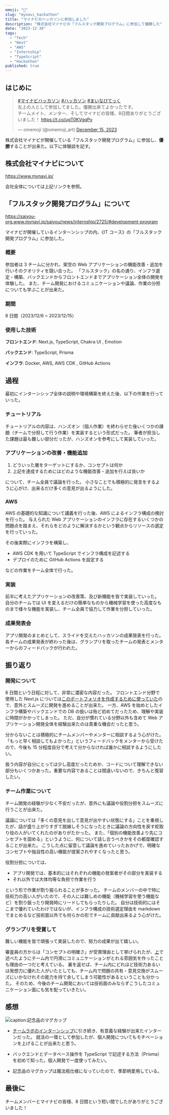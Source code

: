 ```yaml
---
emoji: "🏃"
slug: "mynavi_hackathon"
title: "マイナビのハッカソンに参加しました"
description: "株式会社マイナビの「フルスタック開発プログラム」に参加して優勝した"
date: "2023-12-30"
tags:
  - "Tech"
  - "Next"
  - "AWS"
  - "Internship"
  - "TypeScript"
  - "Hackathon"
published: true
---
```


## はじめに

<blockquote class="twitter-tweet"><p lang="ja" dir="ltr"><a href="https://twitter.com/hashtag/%E3%83%9E%E3%82%A4%E3%83%8A%E3%83%93%E3%83%8F%E3%83%83%E3%82%AB%E3%82%BD%E3%83%B3?src=hash&amp;ref_src=twsrc%5Etfw">#マイナビハッカソン</a> <a href="https://twitter.com/hashtag/%E3%83%8F%E3%83%83%E3%82%AB%E3%82%BD%E3%83%B3?src=hash&amp;ref_src=twsrc%5Etfw">#ハッカソン</a> <a href="https://twitter.com/hashtag/%E3%81%BE%E3%81%84%E3%81%AA%E3%81%B3%E3%81%A6%E3%81%A3%E3%81%8F?src=hash&amp;ref_src=twsrc%5Etfw">#まいなびてっく</a><br>左上の人として参加してました。優勝出来てよかったです。<br>チームメイト、メンター、そしてマイナビの皆様、8日間ありがとうございました！ <a href="https://t.co/ugT0KVgqPv">https://t.co/ugT0KVgqPv</a></p>&mdash; omemoji (@omemoji_art) <a href="https://twitter.com/omemoji_art/status/1735580316537151591?ref_src=twsrc%5Etfw">December 15, 2023</a></blockquote> <script async src="https://platform.twitter.com/widgets.js" charset="utf-8"></script>

株式会社マイナビが開催している「フルスタック開発プログラム」に参加し、**優勝**することが出来た。以下に体験談を記す。

## 株式会社マイナビについて

https://www.mynavi.jp/

会社全体については上記リンクを参照。

## 「フルスタック開発プログラム」について

https://saiyou-org.www.mynavi.jp/saiyou/news/internship/2725/#development-program

マイナビが開催しているインターンシップの内、《IT コース》の「フルスタック開発プログラム」に参加した。

### 概要

参加者は 3 チームに分かれ、架空の Web アプリケーションの機能改善・追加を行いそのクオリティを競い合った。
「フルスタック」の名の通り、インフラ選定・構築、バックエンドからフロントエンドまでアプリケーション全体の開発を体験した。
また、チーム開発におけるコミュニケーションや議論、作業の分担についても学ぶことが出来た。

### 期間

8 日間（2023/12/6 ~ 2023/12/15）

### 使用した技術

**フロントエンド**: Next.js, TypeScript, Chakra UI , Emotion

**バックエンド**: TypeScript, Prisma

**インフラ**: Docker, AWS, AWS CDK , GitHub Actions

## 過程

最初にインターンシップ全体の説明や環境構築を終えた後、以下の作業を行っていった。

### チュートリアル

チュートリアルの内容は、ハンズオン（個人作業）を終わらせた後いくつかの課題（チームで分担して行う作業）を実装するという形式だった。
筆者が担当した課題は最も難しい部分だったが、ハンズオンを参考にして実装していった。

### アプリケーションの改善・機能追加

1. どういった層をターゲットにするか、コンセプトは何か
2. 上記を達成するためにはどのような機能改善・追加を行えば良いか

について、チーム全員で議論を行った。
小さなことでも積極的に発言をするように心がけ、出来るだけ多くの意見が出るようにした。

### AWS

AWS の基礎的な知識について講義を行った後、AWS によるインフラ構成の検討を行った。
与えられた Web アプリケーションのインフラに存在するいくつかの問題点を踏まえ、それらをどのように解決するかという観点からリソースの選定を行っていった。

その後実際にインフラを構築し、

- AWS CDK を用いて TypeScript でインフラ構成を記述する
- デプロイのために GitHub Actions を設定する

などの作業をチーム全体で行った。

### 実装

前半に考えたアプリケーションの改善策、及び新機能を皆で実装していった。
自分のチームでは UI を変えるだけの簡単なものから機械学習を使った高度なものまで様々な機能を実装し、チーム全員で協力して作業を分担していった。

### 成果発表会

アプリ開発のまとめとして、スライドを交えたハッカソンの成果発表を行った。
各チームの成果発表が終わった後は、グランプリを取ったチームの発表とメンターからのフィードバックが行われた。

## 振り返り

### 開発について

8 日間という日程に対して、非常に濃密な内容だった。
フロントエンド分野で使用した Next.js については[このポートフォリオを作成するために使っていた](https://omemoji.com/articles/portfolio_renewal/)ので、意外とスムーズに開発を進めることが出来た。
一方、AWS を始めとしたインフラ構築やバックエンドでの DB の扱いは殆ど初めてだったため、理解や実装に時間がかかってしまった。
ただ、自分が慣れている分野以外も含めて Web アプリケーション開発全体を経験出来たのは貴重な機会だったと思う。

分からないことは積極的にチームメンバーやメンターに相談するよう心がけた。
「もっと早く相談してもよかった」というフィードバックをメンターから受けたので、今後も 15 分程度自分で考えて分からなければ誰かに相談するようにしたい。

扱う内容が自分にとっては少し高度だったためか、コードについて理解できない部分もいくつかあった。重要な内容であることは間違いないので、きちんと復習したい。

### チーム作業について

チーム開発の経験が少なく不安だったが、意外にも議論や役割分担をスムーズに行うことが出来た。

議論については「多くの意見を出して意見が出やすい状態にする」ことを重視したが、話が盛り上がりすぎて脱線しそうになったときに議論の方向性を戻す舵取り役の人がいてくれたのがありがたかった。
また、「個別の機能改善より先にコンセプトを固める」というように、何について話し合うべきかをその都度確認することが出来た。
こうした点に留意して議論を進めていったおかげで、明確なコンセプトや独自性の高い機能が提案されやすくなったと思う。

役割分担については、

- アプリ開発では、基本的にはそれぞれの機能の発案者がその部分を実装する
- それ以外では大体均等な負担で作業を行う

という形で作業が割り振られることが多かった。
チームのメンバーの中で特に技術力の高い人がいたので、その人には難しめの機能（機械学習を使う機能など）を割り振ったり開発時にリードしてもらったりした。
自分は技術的にはそこまで優れていたわけではないが、インフラ構成の技術選定理由を markdown でまとめるなど技術面以外でも何らかの形でチームに貢献出来るよう心がけた。

### グランプリを受賞して

難しい機能を皆で頑張って実装したので、努力の成果が出て嬉しい。

審査員の方からは「コンセプトの明確さ」が受賞理由として挙げられたが、[上](#チーム作業について)で述べたようにチーム内で円滑にコミュニケーションがとれる雰囲気を作ったことも理由の一つだと考えている。
裏を返せば、チーム内にどれほど技術力あるいは発想力に優れた人がいたとしても、チーム内で問題の共有・意見交換がスムーズにいかなけれその能力を持て余してしまう可能性があるということも分かった。
そのため、今後のチーム開発においては技術面のみならずこうしたコミュニケーション面にも気を配っていきたい。

## 感想

![caption:記念品のマグカップ](/images/articles/mynavi_hackathon/01.jpg)

- [チームラボのインターンシップ](https://omemoji.com/articles/teamlab)に引き続き、有意義な経験が出来たインターンだった。
  就活の一環として参加したが、個人開発についてもモチベーションを上げることが出来たと思う。

- バックエンドとデータベース操作を TypeScript で記述する方法（Prisma）を初めて知った。個人開発で一度使ってみたい。

- 記念品のマグカップは魔法瓶仕様になっていたので、季節柄愛用している。

## 最後に

チームメンバーとマイナビの皆様、8 日間という短い間でしたがありがとうございました！
